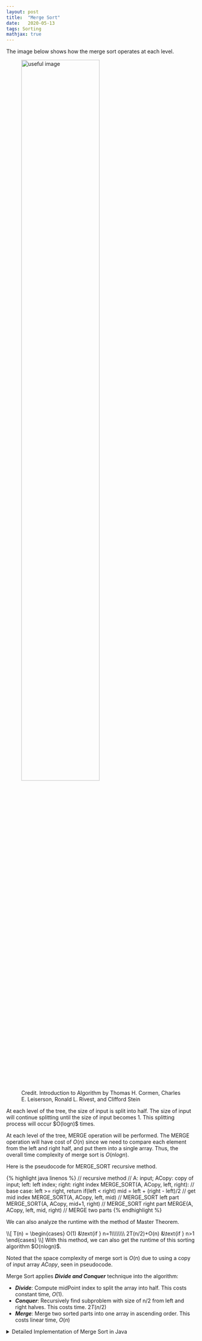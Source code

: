 ```yaml
---
layout: post
title:  "Merge Sort"
date:   2020-05-13
tags: Sorting
mathjax: true
---
```

The image below shows how the merge sort operates at each level. 
<figure>
    <img src="https://zl323.github.io/assets/postImg/mergeSort1.png" alt="useful image" height="70%" width="70%">
    <figcaption>Credit. Introduction to Algorithm by Thomas H. Cormen, Charles E. Leiserson, Ronald L. Rivest, and Clifford Stein</figcaption>
</figure>
At each level of the tree, the size of input is split into half. The size of input will continue splitting until the size of input becomes 1. This splitting process will occur $O(logn)$ times.

At each level of the tree, MERGE operation will be performed. The MERGE operation will have cost of $O(n)$ since we need to compare each element from the left and right half, and put them into a single array. Thus, the overall time complexity of merge sort is $O(nlogn)$.

Here is the pseudocode for MERGE_SORT recursive method.

{% highlight java linenos %}
// recursive method
// A: input; ACopy: copy of input; left: left index; right: right index
MERGE_SORT(A, ACopy, left, right):
  // base case: left >= right, return
  if(left < right)
    mid = left + (right - left)/2       // get mid index
    MERGE_SORT(A, ACopy, left, mid)     // MERGE_SORT left part
    MERGE_SORT(A, ACopy, mid+1, right)  // MERGE_SORT right part
    MERGE(A, ACopy, left, mid, right)   // MERGE two parts
{% endhighlight %}

<p>We can also analyze the runtime with the method of Master Theorem.</p>
\\[
T(n) =
  \begin{cases}
    O(1) &\text{if } n=1\\\\\\\\
    2T(n/2)+O(n) &\text{if } n>1
  \end{cases}
\\]
With this method, we can also get the runtime of this sorting algorithm $O(nlogn)$.

Noted that the space complexity of merge sort is $O(n)$ due to using a copy of input array $ACopy$, seen in pseudocode.

Merge Sort applies ***Divide and Conquer*** technique into the algorithm:
- ***Divide***: Compute midPoint index to split the array into half. This costs constant time, $O(1)$.
- ***Conquer***: Recursively find subproblem with size of n/2 from left and right halves. This costs time. $2T(n/2)$
- ***Merge***: Merge two sorted parts into one array in ascending order. This costs linear time, $O(n)$

<details>
<summary>Detailed Implementation of Merge Sort in Java</summary>

{% highlight java linenos %}
// recursive method
// A: input; ACopy: copy of input; left: left index; right: right index
MERGE_SORT(A, ACopy, left, right):
  // base case: left >= right, return
  if(left < right)
    mid = left + (right - left)/2       // get mid index
    MERGE_SORT(A, ACopy, left, mid)     // MERGE_SORT left part
    MERGE_SORT(A, ACopy, mid+1, right)  // MERGE_SORT right part
    MERGE(A, ACopy, left, mid, right)   // MERGE two parts
{% endhighlight %}

</details>